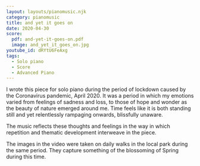```yaml
---
layout: layouts/pianomusic.njk
category: pianomusic
title: and yet it goes on
date: 2020-04-30
score:
  pdf: and-yet-it-goes-on.pdf
  image: and_yet_it_goes_on.jpg
youtube_id: dRYtU6FeAxg
tags:
  - Solo piano
  - Score
  - Advanced Piano
---
```


I wrote this piece for solo piano during the period of lockdown caused by the Coronavirus pandemic, April 2020. It was a period in which my emotions varied from feelings of sadness and loss, to those of hope and wonder as the beauty of nature emerged around me. Time feels like it is both standing still and yet relentlessly rampaging onwards, blissfully unaware.

The music reflects these thoughts and feelings in the way in which repetition and thematic development interweave in the piece.

The images in the video were taken on daily walks in the local park during the same period. They capture something of the blossoming of Spring during this time.

